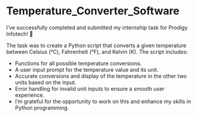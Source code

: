 # Temperature_Converter_Software

I’ve successfully completed and submitted my internship task for Prodigy Infotech! 🎉

The task was to create a Python script that converts a given temperature between Celsius (°C), Fahrenheit (°F), and Kelvin (K). The script includes:
- Functions for all possible temperature conversions.
- A user input prompt for the temperature value and its unit.
- Accurate conversions and display of the temperature in the other two units based on the input.
- Error handling for invalid unit inputs to ensure a smooth user experience.
- I’m grateful for the opportunity to work on this and enhance my skills in Python programming.


